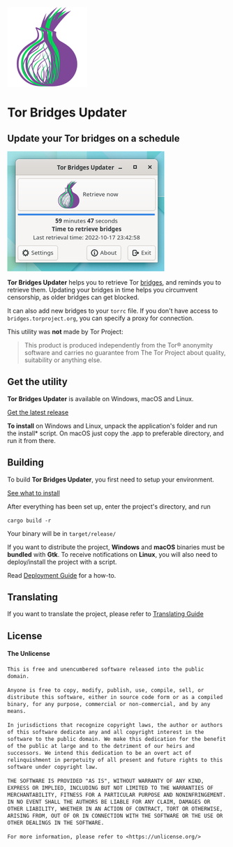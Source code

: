 ![Tor Bridges Updater](icons/logo.svg "Tor Bridges Updater")

# Tor Bridges Updater

## Update your Tor bridges on a schedule

![Tor Bridges Updater Window](app_window.png "Tor Bridges Updater Window")

**Tor Bridges Updater** helps you to retrieve Tor [bridges](https://tb-manual.torproject.org/bridges/), and reminds you to retrieve them. Updating your bridges in time helps you circumvent censorship, as older bridges can get blocked.

It can also add new bridges to your `torrc` file. If you don't have access to `bridges.torproject.org`, you can specify a proxy for connection.

This utility was **not** made by Tor Project:

>This product is produced independently from the Tor® anonymity software and carries no guarantee from The Tor Project about quality, suitability or anything else.

## Get the utility

**Tor Bridges Updater** is available on Windows, macOS and Linux.

[Get the latest release](https://github.com/yakovlevegor/TorBridgesUpdater/releases)

**To install** on Windows and Linux, unpack the application's folder and run the install* script. On macOS just copy the .app to preferable directory, and run it from there.

## Building

To build **Tor Bridges Updater**, you first need to setup your environment.

[See what to install](BUILD-PREPARE.md)

After everything has been set up, enter the project's directory, and run

`cargo build -r`

Your binary will be in `target/release/`

If you want to distribute the project, **Windows** and **macOS** binaries must be **bundled** with **Gtk**. To receive notifications on **Linux**, you will also need to deploy/install the project with a script.

Read [Deployment Guide](DEPLOY.md) for a how-to.

## Translating

If you want to translate the project, please refer to [Translating Guide](TRANSLATING.md)

## License

#### The Unlicense

```
This is free and unencumbered software released into the public domain.

Anyone is free to copy, modify, publish, use, compile, sell, or
distribute this software, either in source code form or as a compiled
binary, for any purpose, commercial or non-commercial, and by any
means.

In jurisdictions that recognize copyright laws, the author or authors
of this software dedicate any and all copyright interest in the
software to the public domain. We make this dedication for the benefit
of the public at large and to the detriment of our heirs and
successors. We intend this dedication to be an overt act of
relinquishment in perpetuity of all present and future rights to this
software under copyright law.

THE SOFTWARE IS PROVIDED "AS IS", WITHOUT WARRANTY OF ANY KIND,
EXPRESS OR IMPLIED, INCLUDING BUT NOT LIMITED TO THE WARRANTIES OF
MERCHANTABILITY, FITNESS FOR A PARTICULAR PURPOSE AND NONINFRINGEMENT.
IN NO EVENT SHALL THE AUTHORS BE LIABLE FOR ANY CLAIM, DAMAGES OR
OTHER LIABILITY, WHETHER IN AN ACTION OF CONTRACT, TORT OR OTHERWISE,
ARISING FROM, OUT OF OR IN CONNECTION WITH THE SOFTWARE OR THE USE OR
OTHER DEALINGS IN THE SOFTWARE.

For more information, please refer to <https://unlicense.org/>
```
